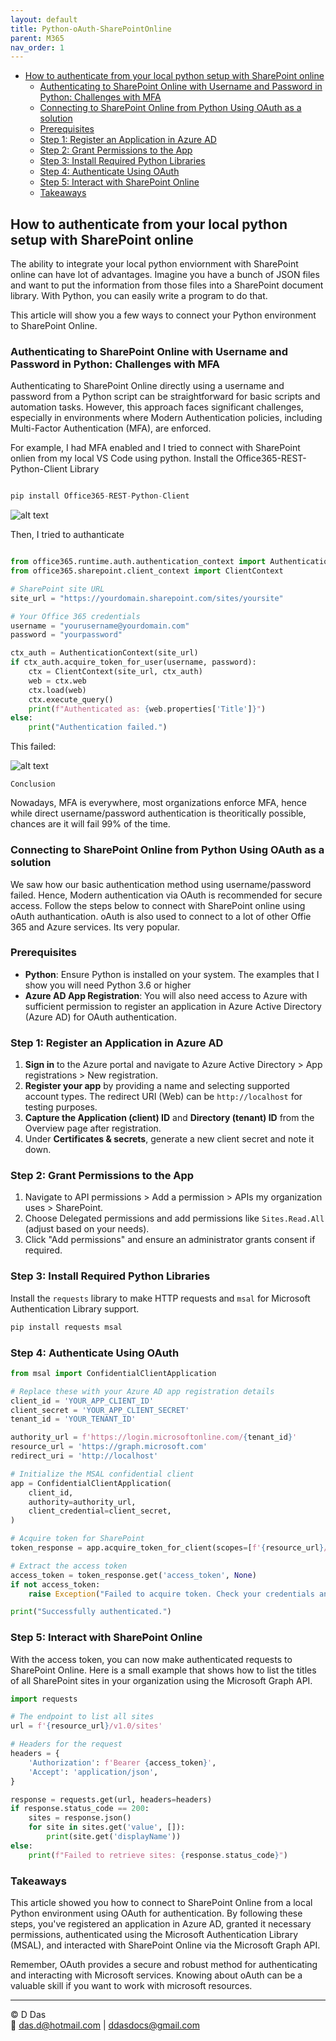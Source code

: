```yaml
---
layout: default
title: Python-oAuth-SharePointOnline
parent: M365
nav_order: 1
---
```


- [How to authenticate from your local python setup with SharePoint online](#how-to-authenticate-from-your-local-python-setup-with-sharepoint-online)
  - [Authenticating to SharePoint Online with Username and Password in Python: Challenges with MFA](#authenticating-to-sharepoint-online-with-username-and-password-in-python-challenges-with-mfa)
  - [Connecting to SharePoint Online from Python Using OAuth as a solution](#connecting-to-sharepoint-online-from-python-using-oauth-as-a-solution)
  - [Prerequisites](#prerequisites)
  - [Step 1: Register an Application in Azure AD](#step-1-register-an-application-in-azure-ad)
  - [Step 2: Grant Permissions to the App](#step-2-grant-permissions-to-the-app)
  - [Step 3: Install Required Python Libraries](#step-3-install-required-python-libraries)
  - [Step 4: Authenticate Using OAuth](#step-4-authenticate-using-oauth)
  - [Step 5: Interact with SharePoint Online](#step-5-interact-with-sharepoint-online)
  - [Takeaways](#takeaways)


## How to authenticate from your local python setup with SharePoint online

The ability to integrate your local python enviornment with SharePoint online can have lot of advantages. Imagine you have a bunch of JSON files and want to put the information from those files into a SharePoint document library. With Python, you can easily write a program to do that.

This article will show you a few ways to connect your Python environment to SharePoint Online.

### Authenticating to SharePoint Online with Username and Password in Python: Challenges with MFA

Authenticating to SharePoint Online directly using a username and password from a Python script can be straightforward for basic scripts and automation tasks. However, this approach faces significant challenges, especially in environments where Modern Authentication policies, including Multi-Factor Authentication (MFA), are enforced. 

For example, I had MFA enabled and I tried to connect with SharePoint onlien from my local VS Code using python. Install the Office365-REST-Python-Client Library

```python

pip install Office365-REST-Python-Client

```

![alt text](image.png)

Then, I tried to authanticate

```python

from office365.runtime.auth.authentication_context import AuthenticationContext
from office365.sharepoint.client_context import ClientContext

# SharePoint site URL
site_url = "https://yourdomain.sharepoint.com/sites/yoursite"

# Your Office 365 credentials
username = "yourusername@yourdomain.com"
password = "yourpassword"

ctx_auth = AuthenticationContext(site_url)
if ctx_auth.acquire_token_for_user(username, password):
    ctx = ClientContext(site_url, ctx_auth)
    web = ctx.web
    ctx.load(web)
    ctx.execute_query()
    print(f"Authenticated as: {web.properties['Title']}")
else:
    print("Authentication failed.")

```

This failed:

![alt text](image-1.png)

`Conclusion`

Nowadays, MFA is everywhere, most organizations enforce MFA, hence while direct username/password authentication is theoritically possible, chances are it will fail 99% of the time.

### Connecting to SharePoint Online from Python Using OAuth as a solution

We saw how our basic authentication method using username/password failed. Hence, Modern authentication via OAuth is recommended for secure access. Follow the steps below to connect with SharePoint online using oAuth authantication. oAuth is also used to connect to a lot of other Offie 365 and Azure services. Its very popular.

### Prerequisites

- **Python**: Ensure Python is installed on your system. The examples that I show you will need Python 3.6 or higher
- **Azure AD App Registration**: You will also need access to Azure with sufficient permission to register an application in Azure Active Directory (Azure AD) for OAuth authentication.

### Step 1: Register an Application in Azure AD

1. **Sign in** to the Azure portal and navigate to Azure Active Directory > App registrations > New registration.
2. **Register your app** by providing a name and selecting supported account types. The redirect URI (Web) can be `http://localhost` for testing purposes.
3. **Capture the Application (client) ID** and **Directory (tenant) ID** from the Overview page after registration.
4. Under **Certificates & secrets**, generate a new client secret and note it down.

### Step 2: Grant Permissions to the App

1. Navigate to API permissions > Add a permission > APIs my organization uses > SharePoint.
2. Choose Delegated permissions and add permissions like `Sites.Read.All` (adjust based on your needs).
3. Click "Add permissions" and ensure an administrator grants consent if required.

### Step 3: Install Required Python Libraries

Install the `requests` library to make HTTP requests and `msal` for Microsoft Authentication Library support.

```sh
pip install requests msal
```

### Step 4: Authenticate Using OAuth

```python
from msal import ConfidentialClientApplication

# Replace these with your Azure AD app registration details
client_id = 'YOUR_APP_CLIENT_ID'
client_secret = 'YOUR_APP_CLIENT_SECRET'
tenant_id = 'YOUR_TENANT_ID'

authority_url = f'https://login.microsoftonline.com/{tenant_id}'
resource_url = 'https://graph.microsoft.com'
redirect_uri = 'http://localhost'

# Initialize the MSAL confidential client
app = ConfidentialClientApplication(
    client_id,
    authority=authority_url,
    client_credential=client_secret,
)

# Acquire token for SharePoint
token_response = app.acquire_token_for_client(scopes=[f'{resource_url}/.default'])

# Extract the access token
access_token = token_response.get('access_token', None)
if not access_token:
    raise Exception("Failed to acquire token. Check your credentials and permissions.")

print("Successfully authenticated.")
```

### Step 5: Interact with SharePoint Online

With the access token, you can now make authenticated requests to SharePoint Online. Here is a small example that shows how to list the titles of all SharePoint sites in your organization using the Microsoft Graph API.

```python
import requests

# The endpoint to list all sites
url = f'{resource_url}/v1.0/sites'

# Headers for the request
headers = {
    'Authorization': f'Bearer {access_token}',
    'Accept': 'application/json',
}

response = requests.get(url, headers=headers)
if response.status_code == 200:
    sites = response.json()
    for site in sites.get('value', []):
        print(site.get('displayName'))
else:
    print(f"Failed to retrieve sites: {response.status_code}")
```

### Takeaways

This article showed you how to connect to SharePoint Online from a local Python environment using OAuth for authentication. By following these steps, you've registered an application in Azure AD, granted it necessary permissions, authenticated using the Microsoft Authentication Library (MSAL), and interacted with SharePoint Online via the Microsoft Graph API.

Remember, OAuth provides a secure and robust method for authenticating and interacting with Microsoft services. Knowing about oAuth can be a valuable skill if you want to work with microsoft resources.

---

© D Das  
📧 [das.d@hotmail.com](mailto:das.d@hotmail.com) | [ddasdocs@gmail.com](mailto:ddasdocs@gmail.com)